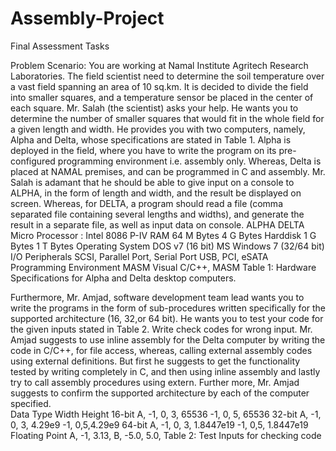 # Assembly-Project
Final Assessment Tasks



Problem Scenario:
You are working at Namal Institute Agritech Research Laboratories. The field scientist need to determine the soil temperature over a vast field spanning an area of 10 sq.km. It is decided to divide the field into smaller squares, and a temperature sensor be placed in the center of each square. Mr. Salah (the scientist) asks your help. He wants you to determine the number of smaller squares that would fit in the whole field for a given length and width. 
He provides you with two computers, namely, Alpha and Delta, whose specifications are stated in Table 1. Alpha is deployed in the field, where you have to write the program on its pre-configured programming environment i.e. assembly only. Whereas, Delta is placed at NAMAL premises, and can be programmed in C and assembly.
Mr. Salah is adamant that he should be able to give input on a console to ALPHA, in the form of length and width, and the result be displayed on screen. Whereas, for DELTA, a program should read a file (comma separated file containing several lengths and widths), and generate the result in a separate file, as well as input data on console. 
	ALPHA	DELTA
Micro Processor : Intel	8086	P-IV
RAM	64 M Bytes	4 G Bytes
Harddisk	1 G Bytes	1 T Bytes
Operating System	DOS v7 (16 bit)	MS Windows 7 (32/64 bit)
I/O Peripherals	SCSI, Parallel Port, Serial Port	USB, PCI, eSATA
Programming Environment	MASM	Visual C/C++, MASM
Table 1: Hardware Specifications for Alpha and Delta desktop computers.

Furthermore, Mr. Amjad, software development team lead wants you to write the programs in the form of sub-procedures written specifically for the supported architecture (16, 32,or 64 bit). He wants you to test your code for the given inputs stated in Table 2. Write check codes for wrong input.
Mr. Amjad suggests to use inline assembly for the Delta computer by writing the code in C/C++, for file access, whereas, calling external assembly codes using external definitions. But first he suggests to get the functionality tested by writing completely in C, and then using inline assembly and lastly try to call assembly procedures using extern.
Further more, Mr. Amjad suggests to confirm the supported architecture by each of the computer specified.  
Data Type	Width	Height
16-bit	A, -1, 0, 3, 65536	-1, 0, 5, 65536
32-bit	A, -1, 0, 3, 4.29e9	-1, 0,5,4.29e9
64-bit	A, -1, 0, 3, 1.8447e19	-1, 0,5, 1.8447e19
Floating Point	A, -1, 3.13,	B, -5.0, 5.0,
Table 2: Test Inputs for checking code
 
